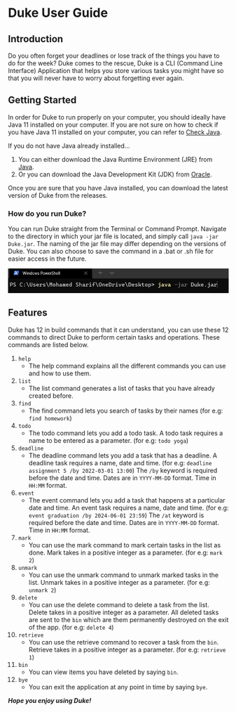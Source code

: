 # Duke User Guide
## Introduction
Do you often forget your deadlines or lose track of the things you have to do for the week? Duke
comes to the rescue, Duke is a CLI (Command Line Interface) Application that helps you store various tasks you might have
so that you will never have to worry about forgetting ever again.

## Getting Started
In order for Duke to run properly on your computer, you should ideally have Java 11 installed on
your computer. If you are not sure on how to check if you have Java 11 installed on your computer,
you can refer to [Check Java](https://www.howtogeek.com/717330/how-to-check-your-java-version-on-windows-10/).

If you do not have Java already installed...
1. You can either download the Java Runtime Environment (JRE) from [Java](https://www.java.com/en/download/manual.jsp).
2. Or you can download the Java Development Kit (JDK) from [Oracle](https://www.oracle.com/java/technologies/downloads/).

Once you are sure that you have Java installed, you can download the latest version of Duke from
the releases.

### How do you run Duke?
You can run Duke straight from the Terminal or Command Prompt. Navigate to the directory in which
your jar file is located, and simply call `java -jar Duke.jar`. The naming of the jar file may differ
depending on the versions of Duke. You can also choose to save the command in a .bat or .sh file for
easier access in the future.

![img.png](img.png)

## Features
Duke has 12 in build commands that it can understand, you can use these 12 commands to direct Duke to
perform certain tasks and operations. These commands are listed below.

1. `help`
    - The help command explains all the different commands you can use and how to use them.
2. `list`
    - The list command generates a list of tasks that you have already created before.
3. `find`
    - The find command lets you search of tasks by their names (for e.g: `find homework`)
4. `todo`
    - The todo command lets you add a todo task. A todo task requires a name to be entered as a parameter.
      (for e.g: `todo yoga`)
5. `deadline`
    - The deadline command lets you add a task that has a deadline. A deadline task requires a name, date and time.
      (for e.g: `deadline assignment 5 /by 2022-03-01 13:00`)
      The `/by` keyword is required before the date and time. Dates are in `YYYY-MM-DD` format. Time in `HH:MM` format.
6. `event`
    - The event command lets you add a task that happens at a particular date and time.
      An event task requires a name, date and time.
      (for e.g: `event graduation /by 2024-06-01 23:59`)
      The `/at` keyword is required before the date and time. Dates are in `YYYY-MM-DD` format. Time in `HH:MM` format.
7. `mark`
    - You can use the mark command to mark certain tasks in the list as done. Mark takes in a positive integer as a parameter.
      (for e.g: `mark 2`)
8. `unmark`
    - You can use the unmark command to unmark marked tasks in the list. Unmark takes in a positive integer as a parameter.
      (for e.g: `unmark 2`)
9. `delete`
    - You can use the delete command to delete a task from the list. Delete takes in a positive integer as a parameter.
      All deleted tasks are sent to the `bin` which are them permanently destroyed on the exit of the app.
      (for e.g: `delete 4`)
10. `retrieve`
    - You can use the retrieve command to recover a task from the `bin`. Retrieve takes in a positive integer as a parameter.
      (for e.g: `retrieve 1`)
11. `bin`
    - You can view items you have deleted by saying `bin`.
12. `bye`
    - You can exit the application at any point in time by saying `bye`.

**_Hope you enjoy using Duke!_**

